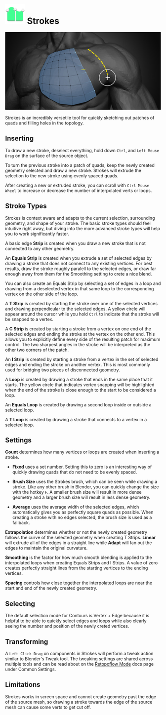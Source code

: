 # ![](images/icons/strokes-icon.png) Strokes

![](images/strokes.jpg)

Strokes is an incredibly versetile tool for quickly sketching out patches of quads and filling holes in the topology.

## Inserting

To draw a new stroke, deselect everything, hold down `Ctrl`, and `Left Mouse Drag` on the surface of the source object.

To turn the previous stroke into a patch of quads, keep the newly created geometry selected and draw a new stroke. Strokes will extrude the selection to the new stroke using evenly spaced quads.

After creating a new or extruded stroke, you can scroll with `Ctrl Mouse Wheel` to increase or decrease the number of interpolated verts or loops.


## Stroke Types

Strokes is context aware and adapts to the current selection, surrounding geometry, and shape of your stroke. The basic stroke types should feel intuitive right away, but diving into the more advanced stroke types will help you to work significantly faster.

A basic edge **Strip** is created when you draw a new stroke that is not connected to any other geometry.

An **Equals Strip** is created when you extrude a set of selected edges by drawing a stroke that does not connect to any existing vertices. For best results, draw the stroke roughly paralell to the selected edges, or draw far enough away from them for the Smoothing setting to crete a nice blend.

You can also create an Equals Strip by selecting a set of edges in a loop and drawing from a deselected vertex in that same loop to the corresponding vertex on the other side of the loop.

A **T Strip** is created by starting the stroke over one of the selected vertices and drawing perpendicular to the selected edges. A yellow circle will appear around the cursor while you hold `Ctrl` to indicate that the stroke will be snapped to a vertex.

A **C Strip** is created by starting a stroke from a vertex on one end of the selected edges and ending the stroke at the vertex on the other end. This allows you to explicitly define every side of the resulting patch for maximum control. The two sharpest angles in the stroke will be interpreted as the other two corners of the patch.

An **I Strip** is created by starting a stroke from a vertex in the set of selected edges and ending the stroke on another vertex. This is most commonly used for bridging two pieces of disconnected geometry.

A **Loop** is created by drawing a stroke that ends in the same place that it starts. The yellow circle that indicates vertex snapping will be highlighted when the end of the stroke is close enough to the start to be considered a loop.

An **Equals Loop** is created by drawing a second loop inside or outside a selected loop.

A **T Loop** is created by drawing a stroke that connects to a vertex in a selected loop.


## Settings

**Count** determines how many vertices or loops are created when inserting a stroke.

- **Fixed** uses a set number. Setting this to zero is an interesting way of quickly drawing quads that do not need to be evenly spaced.

- **Brush Size** uses the Strokes brush, which can be seen while drawing a stroke. Like any other brush in Blender, you can quickly change the size with the hotkey `F`. A smaller brush size will result in more dense geometry and a larger brush size will result in less dense geometry.

- **Average** uses the average width of the selected edges, which automatically gives you as perfectly square quads as possible. When creating a stroke with no edges selected, the brush size is used as a fallback.

**Extrapolation** determines whether or not the newly created geometry follows the curve of the selected geometry when creating T Strips. **Linear** will extrude all of the edges in a straight line while **Adapt** will fan out the edges to maintain the original curvature.

**Smoothing** is the factor for how much smooth blending is applied to the interpolated loops when creating Equals Strips and I Strips. A value of zero creates perfectly straight lines from the starting vertices to the ending vertices.

**Spacing** controls how close together the interpolated loops are near the start and end of the newly created geometry.


## Selecting

The default selection mode for Contours is Vertex + Edge because it is helpful to be able to quickly select edges and loops while also clearly seeing the number and position of the newly creted vertices.


## Transforming

A `Left Click Drag` on components in Strokes will perform a tweak action similar to Blender's Tweak tool. The tweaking settings are shared across multiple tools and can be read about on the [Retopoflow Mode](general.md) docs page under Common Settings.

## Limitations

Strokes works in screen space and cannot create geometry past the edge of the source mesh, so drawing a stroke towards the edge of the source mesh can cause some verts to get cut off.